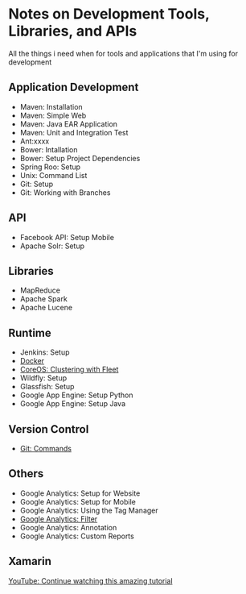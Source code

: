 # Notes on Development Tools, Libraries, and APIs
All the things i need when for tools and applications that I'm using for development

## Application Development
* Maven: Installation
* Maven: Simple Web
* Maven: Java EAR Application
* Maven: Unit and Integration Test
* Ant:xxxx
* Bower: Intallation
* Bower: Setup Project Dependencies
* Spring Roo: Setup
* Unix: Command List
* Git: Setup
* Git: Working with Branches

## API
* Facebook API: Setup Mobile
* Apache Solr: Setup

## Libraries
* MapReduce
* Apache Spark
* Apache Lucene

## Runtime
* Jenkins: Setup
* [Docker](Docker/Docker.md)
* [CoreOS: Clustering with Fleet](https://coreos.com/using-coreos/clustering/)
* Wildfly: Setup
* Glassfish: Setup
* Google App Engine: Setup Python
* Google App Engine: Setup Java

## Version Control
* [Git: Commands](Git/Commands.md)

## Others
* Google Analytics: Setup for Website
* Google Analytics: Setup for Mobile
* Google Analytics: Using the Tag Manager
* [Google Analytics: Filter](GoogleAnalytics/Filter.md)
* Google Analytics: Annotation
* Google Analytics: Custom Reports


## Xamarin
[YouTube: Continue watching this amazing tutorial](https://youtu.be/LaSPkLJOMlo?t=1h50m35s)
